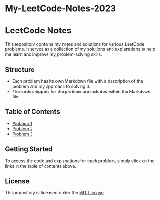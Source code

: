 # My-LeetCode-Notes-2023

# LeetCode Notes

This repository contains my notes and solutions for various LeetCode problems. It serves as a collection of my solutions and explanations to help me learn and improve my problem-solving skills.

## Structure

- Each problem has its own Markdown file with a description of the problem and my approach to solving it.
- The code snippets for the problem are included within the Markdown file.

## Table of Contents

<!-- Update the list below with the actual problems you have documented -->
- [Problem 1](Q167.md)
- [Problem 2](problem2.md)
- [Problem 3](problem3.md)

## Getting Started

To access the code and explanations for each problem, simply click on the links in the table of contents above.

## License

This repository is licensed under the [MIT License](LICENSE).
